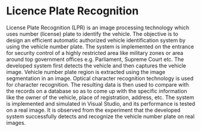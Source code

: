 # Licence Plate Recognition
License Plate Recognition (LPR) is an image processing technology which uses number (license) plate to identify the vehicle. The objective is to design an efficient automatic authorized vehicle identification system by using the vehicle number plate. The system is implemented on the entrance for security control of a highly restricted area like military zones or area around top government offices e.g. Parliament, Supreme Court etc. The developed system first detects the vehicle and then captures the vehicle image. Vehicle number plate region is extracted using the image segmentation in an image. Optical character recognition technology is used for character recognition. The resulting data is then used to compare with the records on a database so as to come up with the specific information like the owner of the vehicle, place of registration, address, etc. The system is implemented and simulated in Visual Studio, and its performance is tested on a real image. It is observed from the experiment that the developed system successfully detects and recognize the vehicle number plate on real images.

